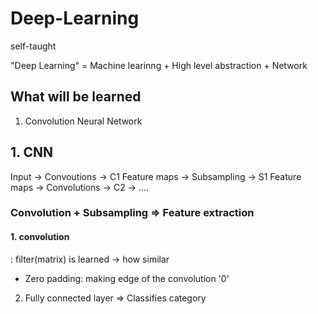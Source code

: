 # Deep-Learning
self-taught

"Deep Learning" = Machine learinng + High level abstraction + Network

## What will be learned
1. Convolution Neural Network


## 1. CNN
Input -> Convoutions -> C1 Feature maps -> Subsampling -> S1 Feature maps -> Convolutions -> C2 -> ....

### Convolution + Subsampling => Feature extraction
#### 1. convolution
: filter(matrix) is learned -> how similar

- Zero padding: making edge of the convolution '0' 

2) Fully connected layer => Classifies category

  
